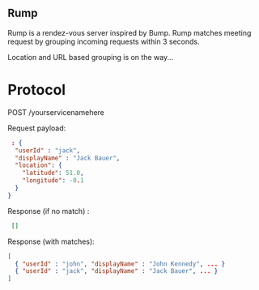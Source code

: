 Rump
----

Rump is a rendez-vous server inspired by Bump. Rump matches meeting
request by grouping incoming requests within 3 seconds. 

Location and URL based grouping is on the way...

Protocol
========

POST /yourservicenamehere

Request payload:

~~~ .json
 : { 
  "userId" : "jack", 
  "displayName" : "Jack Bauer", 
  "location": {
    "latitude": 51.0,
    "longitude": -0.1
  }
}
~~~

Response (if no match) :

~~~ .json
 []
~~~

Response (with matches):

~~~ .json
[
  { "userId" : "john", "displayName" : "John Kennedy", ... }
  { "userId" : "jack", "displayName" : "Jack Bauer", ... }
]
~~~
